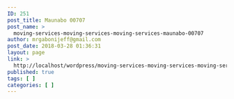 ```yaml
---
ID: 251
post_title: Maunabo 00707
post_name: >
  moving-services-moving-services-moving-services-maunabo-00707
author: mrgabonijeff@gmail.com
post_date: 2018-03-28 01:36:31
layout: page
link: >
  http://localhost/wordpress/moving-services-moving-services-moving-services-maunabo-00707/
published: true
tags: [ ]
categories: [ ]
---
```

